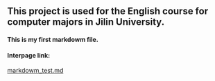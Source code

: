 ## This project is used for the English course for computer majors in Jilin University.
#### This is my first markdowm file.

#### Interpage link:
[markdowm_test.md](markdowm_test.md)
